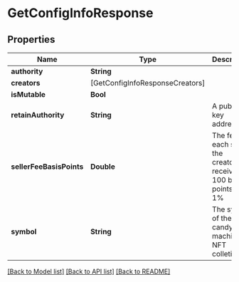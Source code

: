 # GetConfigInfoResponse

## Properties
Name | Type | Description | Notes
------------ | ------------- | ------------- | -------------
**authority** | **String** |  | [optional] 
**creators** | [GetConfigInfoResponseCreators] |  | [optional] 
**isMutable** | **Bool** |  | [optional] 
**retainAuthority** | **String** | A public key address | [optional] 
**sellerFeeBasisPoints** | **Double** | The fee of each sale the creators receive. 100 basis points &#x3D; 1% | [optional] 
**symbol** | **String** | The symbol of the candy machine NFT colletion | [optional] 

[[Back to Model list]](../README.md#documentation-for-models) [[Back to API list]](../README.md#documentation-for-api-endpoints) [[Back to README]](../README.md)



